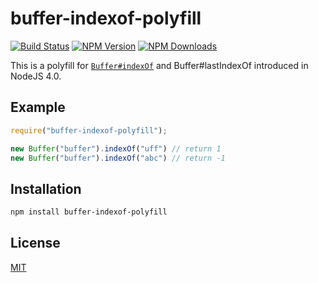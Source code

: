 # buffer-indexof-polyfill

[![Build Status][travis-image]][travis-url]
[![NPM Version][npm-image]][npm-url]
[![NPM Downloads][downloads-image]][downloads-url]

This is a polyfill for [`Buffer#indexOf`](https://nodejs.org/api/buffer.html#buffer_buf_indexof_value_byteoffset) and Buffer#lastIndexOf introduced in NodeJS 4.0.

## Example

```js
require("buffer-indexof-polyfill");

new Buffer("buffer").indexOf("uff") // return 1
new Buffer("buffer").indexOf("abc") // return -1
```

## Installation

```bash
npm install buffer-indexof-polyfill
```

## License

[MIT](LICENSE)

[npm-image]: https://img.shields.io/npm/v/buffer-indexof-polyfill.svg
[npm-url]: https://npmjs.org/package/buffer-indexof-polyfill
[downloads-image]: https://img.shields.io/npm/dm/buffer-indexof-polyfill.svg
[downloads-url]: https://npmjs.org/package/buffer-indexof-polyfill
[travis-image]: https://travis-ci.org/sarosia/buffer-indexof-polyfill.svg?branch=master
[travis-url]: https://travis-ci.org/sarosia/buffer-indexof-polyfill
